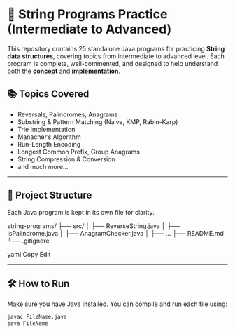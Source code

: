 # 🧵 String Programs Practice (Intermediate to Advanced)

This repository contains 25 standalone Java programs for practicing **String data structures**, covering topics from intermediate to advanced level. Each program is complete, well-commented, and designed to help understand both the **concept** and **implementation**.

## 📚 Topics Covered

- Reversals, Palindromes, Anagrams
- Substring & Pattern Matching (Naive, KMP, Rabin-Karp)
- Trie Implementation
- Manacher’s Algorithm
- Run-Length Encoding
- Longest Common Prefix, Group Anagrams
- String Compression & Conversion
- and much more...

---

## 📁 Project Structure

Each Java program is kept in its own file for clarity.

string-programs/
├── src/
│ ├── ReverseString.java
│ ├── IsPalindrome.java
│ ├── AnagramChecker.java
│ ├── ...
├── README.md
└── .gitignore

yaml
Copy
Edit

---

## 🛠️ How to Run

Make sure you have Java installed. You can compile and run each file using:

```bash
javac FileName.java
java FileName